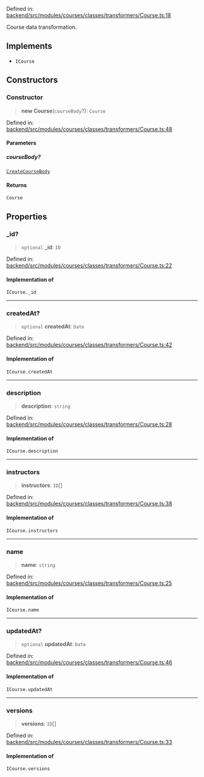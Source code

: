 Defined in: [backend/src/modules/courses/classes/transformers/Course.ts:18](https://github.com/continuousactivelearning/vibe/blob/4a4fd41682dd9274e95c74d5ff310441c462b96e/backend/src/modules/courses/classes/transformers/Course.ts#L18)

Course data transformation.

## Implements

- `ICourse`

## Constructors

### Constructor

> **new Course**(`courseBody`?): `Course`

Defined in: [backend/src/modules/courses/classes/transformers/Course.ts:48](https://github.com/continuousactivelearning/vibe/blob/4a4fd41682dd9274e95c74d5ff310441c462b96e/backend/src/modules/courses/classes/transformers/Course.ts#L48)

#### Parameters

##### courseBody?

[`CreateCourseBody`](../Validators/CourseValidators/courses.CreateCourseBody.md)

#### Returns

`Course`

## Properties

### \_id?

> `optional` **\_id**: `ID`

Defined in: [backend/src/modules/courses/classes/transformers/Course.ts:22](https://github.com/continuousactivelearning/vibe/blob/4a4fd41682dd9274e95c74d5ff310441c462b96e/backend/src/modules/courses/classes/transformers/Course.ts#L22)

#### Implementation of

`ICourse._id`

***

### createdAt?

> `optional` **createdAt**: `Date`

Defined in: [backend/src/modules/courses/classes/transformers/Course.ts:42](https://github.com/continuousactivelearning/vibe/blob/4a4fd41682dd9274e95c74d5ff310441c462b96e/backend/src/modules/courses/classes/transformers/Course.ts#L42)

#### Implementation of

`ICourse.createdAt`

***

### description

> **description**: `string`

Defined in: [backend/src/modules/courses/classes/transformers/Course.ts:28](https://github.com/continuousactivelearning/vibe/blob/4a4fd41682dd9274e95c74d5ff310441c462b96e/backend/src/modules/courses/classes/transformers/Course.ts#L28)

#### Implementation of

`ICourse.description`

***

### instructors

> **instructors**: `ID`[]

Defined in: [backend/src/modules/courses/classes/transformers/Course.ts:38](https://github.com/continuousactivelearning/vibe/blob/4a4fd41682dd9274e95c74d5ff310441c462b96e/backend/src/modules/courses/classes/transformers/Course.ts#L38)

#### Implementation of

`ICourse.instructors`

***

### name

> **name**: `string`

Defined in: [backend/src/modules/courses/classes/transformers/Course.ts:25](https://github.com/continuousactivelearning/vibe/blob/4a4fd41682dd9274e95c74d5ff310441c462b96e/backend/src/modules/courses/classes/transformers/Course.ts#L25)

#### Implementation of

`ICourse.name`

***

### updatedAt?

> `optional` **updatedAt**: `Date`

Defined in: [backend/src/modules/courses/classes/transformers/Course.ts:46](https://github.com/continuousactivelearning/vibe/blob/4a4fd41682dd9274e95c74d5ff310441c462b96e/backend/src/modules/courses/classes/transformers/Course.ts#L46)

#### Implementation of

`ICourse.updatedAt`

***

### versions

> **versions**: `ID`[]

Defined in: [backend/src/modules/courses/classes/transformers/Course.ts:33](https://github.com/continuousactivelearning/vibe/blob/4a4fd41682dd9274e95c74d5ff310441c462b96e/backend/src/modules/courses/classes/transformers/Course.ts#L33)

#### Implementation of

`ICourse.versions`
